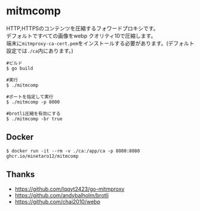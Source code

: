 # mitmcomp
HTTP,HTTPSのコンテンツを圧縮するフォワードプロキシです。  
デフォルトですべての画像をwebp クオリティ10で圧縮します。  
端末に`mitmproxy-ca-cert.pem`をインストールする必要があります。(デフォルト設定では`./ca`内にあります。)

```
#ビルド
$ go build

#実行
$ ./mitmcomp

#ポートを指定して実行
$ ./mitmcomp -p 8000

#brotli圧縮を有効にする
$ ./mitmcomp -br true
```

## Docker
```
$ docker run -it --rm -v ./ca:/app/ca -p 8080:8080 ghcr.io/minetaro12/mitmcomp
```

## Thanks
- https://github.com/lqqyt2423/go-mitmproxy
- https://github.com/andybalholm/brotli
- https://github.com/chai2010/webp